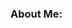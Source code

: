 ### About Me:

<!--
**xtan99/xtan99** is a ✨ _special_ ✨ repository because its `README.md` (this file) appears on your GitHub profile.

Here are some ideas to get you started:

- 📏 📐 Pursuing a Master's in Robotics at The University of Maryland - College Park
- 🌱 I’m currently learning Software Development wint C++ in robotics and Robot Modelling and Controls
- 😄 Pronouns: He/Him
- ⚡ Fun fact: Love working out; Cmbat sports fan:boxing glove:; Composing music 🎵
-->
